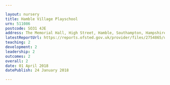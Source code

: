 ```yaml
---

layout: nursery
title: Hamble Village Playschool
urn: 511086
postcode: SO31 4JE
address: The Memorial Hall, High Street, Hamble, Southampton, Hampshire, SO31 4JE
latestReportUrl: https://reports.ofsted.gov.uk/provider/files/2754865/urn/511086.pdf
teaching: 2
development: 2
leadership: 2
outcomes: 2
overall: 2
date: 01 April 2018 
datePublish: 24 January 2018

---
```

